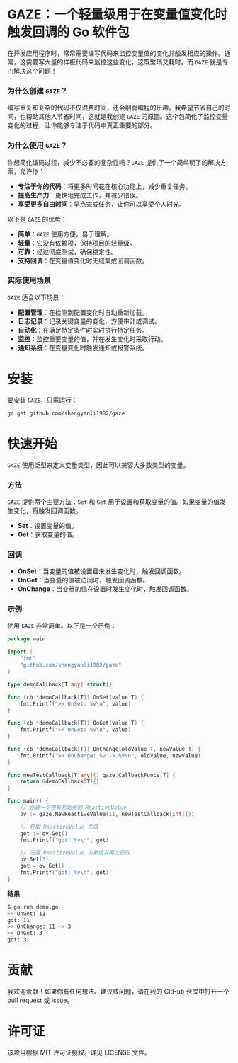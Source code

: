 # GAZE：一个轻量级用于在变量值变化时触发回调的 Go 软件包

在开发应用程序时，常常需要编写代码来监控变量值的变化并触发相应的操作。通常，这需要写大量的样板代码来监控这些变化，这既繁琐又耗时。而 `GAZE` 就是专门解决这个问题！

### 为什么创建 `GAZE`？

编写重复和复杂的代码不仅浪费时间，还会削弱编程的乐趣。我希望节省自己的时间，也帮助其他人节省时间，这就是我创建 `GAZE` 的原因。这个包简化了监控变量变化的过程，让你能够专注于代码中真正重要的部分。

### 为什么使用 `GAZE`？

你想简化编码过程，减少不必要的复杂性吗？`GAZE` 提供了一个简单明了的解决方案，允许你：

-   **专注于你的代码**：将更多时间花在核心功能上，减少重复任务。
-   **提高生产力**：更快地完成工作，并减少错误。
-   **享受更多自由时间**：早点完成任务，让你可以享受个人时光。

以下是 `GAZE` 的优势：

-   **简单**：`GAZE` 使用方便，易于理解。
-   **轻量**：它没有依赖项，保持项目的轻量级。
-   **可靠**：经过彻底测试，确保稳定性。
-   **支持回调**：在变量值变化时无缝集成回调函数。

### 实际使用场景

`GAZE` 适合以下场景：

-   **配置管理**：在检测到配置变化时自动重新加载。
-   **日志记录**：记录关键变量的变化，方便审计或调试。
-   **自动化**：在满足特定条件时实时执行特定任务。
-   **监控**：监控重要变量的值，并在发生变化时采取行动。
-   **通知系统**：在变量变化时触发通知或报警系统。

# 安装

要安装 `GAZE`，只需运行：

```bash
go get github.com/shengyanli1982/gaze
```

# 快速开始

`GAZE` 使用泛型来定义变量类型，因此可以兼容大多数类型的变量。

### 方法

`GAZE` 提供两个主要方法：`Set` 和 `Get` 用于设置和获取变量的值。如果变量的值发生变化，将触发回调函数。

-   **Set**：设置变量的值。
-   **Get**：获取变量的值。

### 回调

-   **OnSet**：当变量的值被设置且未发生变化时，触发回调函数。
-   **OnGet**：当变量的值被访问时，触发回调函数。
-   **OnChange**：当变量的值在设置时发生变化时，触发回调函数。

### 示例

使用 `GAZE` 非常简单。以下是一个示例：

```go
package main

import (
    "fmt"
    "github.com/shengyanli1982/gaze"
)

type demoCallback[T any] struct{}

func (cb *demoCallback[T]) OnSet(value T) {
    fmt.Printf(">> OnSet: %v\n", value)
}

func (cb *demoCallback[T]) OnGet(value T) {
    fmt.Printf(">> OnGet: %v\n", value)
}

func (cb *demoCallback[T]) OnChange(oldValue T, newValue T) {
    fmt.Printf(">> OnChange: %v -> %v\n", oldValue, newValue)
}

func newTestCallback[T any]() gaze.CallbackFuncs[T] {
    return &demoCallback[T]{}
}

func main() {
    // 创建一个带有初始值的 ReactiveValue
    ov := gaze.NewReactiveValue(11, newTestCallback[int]())

    // 获取 ReactiveValue 的值
    got := ov.Get()
    fmt.Printf("got: %v\n", got)

    // 设置 ReactiveValue 的新值并再次获取
    ov.Set(3)
    got = ov.Get()
    fmt.Printf("got: %v\n", got)
}
```

**结果**

```bash
$ go run demo.go
>> OnGet: 11
got: 11
>> OnChange: 11 -> 3
>> OnGet: 3
got: 3
```

# 贡献

我欢迎贡献！如果你有任何想法、建议或问题，请在我的 GitHub 仓库中打开一个 pull request 或 issue。

# 许可证

该项目根据 MIT 许可证授权。详见 LICENSE 文件。
